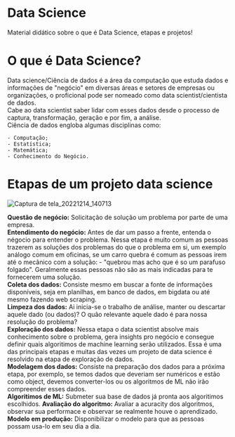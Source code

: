 # Data Science
 Material didático sobre o que é Data Science, etapas e projetos!
 
# O que é Data Science?
Data science/Ciência de dados é a área da computação que estuda dados e informações
de "negócio" em diversas áreas e setores de empresas ou organizações, o proficional pode ser nomeado 
como data scientist/cientista de dados.<br>
Cabe ao data scientist saber lidar com esses dados desde o processo de captura, transformação, geração 
e por fim, a análise. <br>
Ciência de dados engloba algumas disciplinas como:

    - Computação;
    - Estatística;
    - Matemática;
    - Conhecimento do Negócio.
     
 # Etapas de um projeto data science
![Captura de tela_20221214_140713](https://user-images.githubusercontent.com/115194365/207661081-2656cc64-673a-4c24-88e9-676664fb895b.png)

<b>Questão de negócio:</b> Solicitação de solução um problema por parte de uma empresa.<br>
<b>Entendimento do negócio:</b> Antes de dar um passo a frente, entenda o négocio para entender o problema. Nessa etapa é muito comum as pessoas trazerem as soluções dos problemas do que o problema em si, um exemplo análogo comum em oficinas, se um carro quebra é comum as pessoas irem até o mecânico com a solução: - "quebrou mas acho que é so um parafuso folgado". Geralmente essas pessoas não são as mais indicadas para te fornecerem uma solução.<br>
<b>Coleta dos dados:</b> Consiste mesmo em buscar a fonte de informações disponíveis, seja em planilhas, em banco de dados, em bigdata ou até mesmo fazendo web scraping.<br>
<b>Limpeza dos dados:</b> Ai inicia-se o trabalho de análise, manter ou descartar aquele dado (ou dados)? O quão relevante aquele dado é para nossa resolução do problema?<br>
<b>Exploração dos dados:</b> Nessa etapa o data scientist absolve mais conhecimento sobre o problema, gera insights pro negócio e consegue definir quais algoritimos de machine learning serão utilizados. Essa é uma das principais etapas e muitas das vezes um projeto de data science é resolvido na etapa de exploração de dados.<br>
<b>Modelagem dos dados:</b> Consiste na preparação dos dados para a próxima etapa, por exemplo, se temos dados que deveriam ser numéricos e estão como object, devemos converter-los ou os algoritmos de ML não irão compreender esses dados. <br>
<b>Algoritimos de ML:</b> Submeter sua base de dados já pronta aos algoritimos escolhidos.
<b>Avaliação do algoritmo:</b> Avaliar a acuracity dos algoritmos, observar sua performace e observar se realmente houve o aprendizado.<br>
<b>Modelo em produção:</b> Disponibilizar o modelo para que as pessoas possam usa-lo em seu dia a dia.
